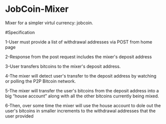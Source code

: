 # JobCoin-Mixer
Mixer for a simpler virtul currency: jobcoin.  

#Specification

1-User must provide a list of withdrawal addresses via POST from home page

2-Response from the post request includes the mixer's deposit address

3-User transfers bitcoins to the mixer's deposit address.

4-The mixer will detect user's transfer to the deposit address by watching or polling the P2P Bitcoin network.

5-The mixer will transfer the user's bitcoins from the deposit address into a big “house account” along with all the other bitcoins currently being mixed. 

6-Then, over some time the mixer will use the house account to dole out the user's bitcoins in smaller increments to the withdrawal addresses that the user provided


